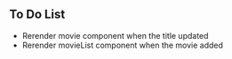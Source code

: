 ## To Do List

-   Rerender movie component when the title updated
-   Rerender movieList component when the movie added
